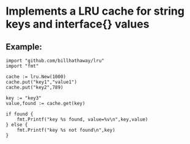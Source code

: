 Implements a LRU cache for string keys and interface{} values
==

Example:
--
```
import "github.com/billhathaway/lru"
import "fmt" 

cache := lru.New(1000)
cache.put("key1","value1")
cache.put("key2",789)

key := "key3"
value,found := cache.get(key)

if found {
	fmt.Printf("key %s found, value=%v\n",key,value)
} else {
	fmt.Printf("key %s not found\n",key)
}
```
